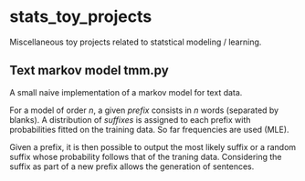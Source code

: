 # stats_toy_projects

Miscellaneous toy projects related to statstical modeling / learning.

## Text markov model tmm.py
A small naive implementation of a markov model for text data.

For a model of order *n*, a given *prefix* consists in *n* words
(separated by blanks). A distribution of *suffixes* is assigned to
each prefix with probabilities fitted on the training data. So far
frequencies are used (MLE).

Given a prefix, it is then possible to output the most likely suffix
or a random suffix whose probability follows that of the traning data.
Considering the suffix as part of a new prefix allows the generation
of sentences.
 


